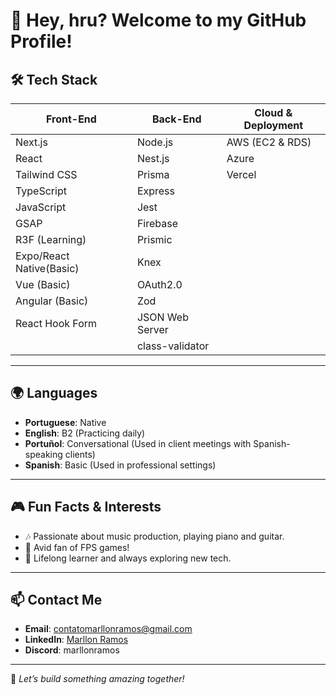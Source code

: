 # 🤠 Hey, hru? Welcome to my GitHub Profile! 

## 🛠️ Tech Stack

| **Front-End**            | **Back-End**           | **Cloud & Deployment** |
|--------------------------|------------------------|------------------------|
| Next.js                  | Node.js                | AWS (EC2 & RDS)        |
| React                    | Nest.js                | Azure                  |
| Tailwind CSS             | Prisma                 | Vercel                 |
| TypeScript               | Express                |                        |
| JavaScript               | Jest                   |                        |
| GSAP                     | Firebase               |                        |
| R3F (Learning)           | Prismic                |                        |
| Expo/React Native(Basic) | Knex                   |                        |
| Vue (Basic)              | OAuth2.0               |                        |
| Angular (Basic)          | Zod                    |                        |
| React Hook Form          | JSON Web Server        |                        |
|                          | class-validator        |                        |
---


## 🌍 Languages
- **Portuguese**: Native  
- **English**: B2 (Practicing daily)  
- **Portuñol**: Conversational (Used in client meetings with Spanish-speaking clients) 
- **Spanish**: Basic (Used in professional settings) 


---

## 🎮 Fun Facts & Interests
- 🎶 Passionate about music production, playing piano and guitar.  
- 🔫 Avid fan of FPS games!  
- 🧠 Lifelong learner and always exploring new tech.

---

## 📫 Contact Me
- **Email**: [contatomarllonramos@gmail.com](mailto:contatomarllonramos@gmail.com)  
- **LinkedIn**: [Marllon Ramos](https://www.linkedin.com/in/marllonramos/)  
- **Discord**: marllonramos  

---

🚀 *Let’s build something amazing together!*
